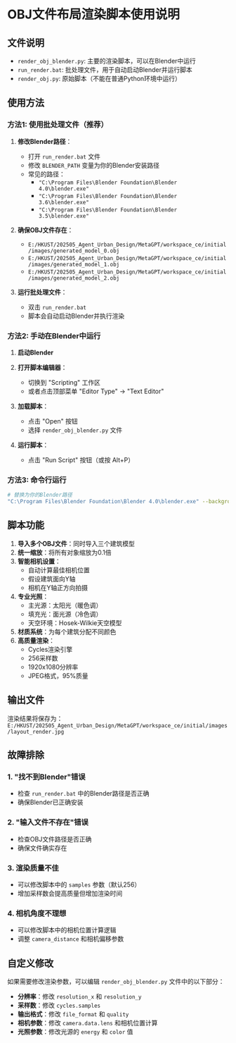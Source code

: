 # OBJ文件布局渲染脚本使用说明

## 文件说明

- `render_obj_blender.py`: 主要的渲染脚本，可以在Blender中运行
- `run_render.bat`: 批处理文件，用于自动启动Blender并运行脚本
- `render_obj.py`: 原始脚本（不能在普通Python环境中运行）

## 使用方法

### 方法1: 使用批处理文件（推荐）

1. **修改Blender路径**：
   - 打开 `run_render.bat` 文件
   - 修改 `BLENDER_PATH` 变量为你的Blender安装路径
   - 常见的路径：
     - `"C:\Program Files\Blender Foundation\Blender 4.0\blender.exe"`
     - `"C:\Program Files\Blender Foundation\Blender 3.6\blender.exe"`
     - `"C:\Program Files\Blender Foundation\Blender 3.5\blender.exe"`

2. **确保OBJ文件存在**：
   - `E:/HKUST/202505_Agent_Urban_Design/MetaGPT/workspace_ce/initial/images/generated_model_0.obj`
   - `E:/HKUST/202505_Agent_Urban_Design/MetaGPT/workspace_ce/initial/images/generated_model_1.obj`
   - `E:/HKUST/202505_Agent_Urban_Design/MetaGPT/workspace_ce/initial/images/generated_model_2.obj`

3. **运行批处理文件**：
   - 双击 `run_render.bat`
   - 脚本会自动启动Blender并执行渲染

### 方法2: 手动在Blender中运行

1. **启动Blender**

2. **打开脚本编辑器**：
   - 切换到 "Scripting" 工作区
   - 或者点击顶部菜单 "Editor Type" → "Text Editor"

3. **加载脚本**：
   - 点击 "Open" 按钮
   - 选择 `render_obj_blender.py` 文件

4. **运行脚本**：
   - 点击 "Run Script" 按钮（或按 Alt+P）

### 方法3: 命令行运行

```bash
# 替换为你的Blender路径
"C:\Program Files\Blender Foundation\Blender 4.0\blender.exe" --background --python render_obj_blender.py
```

## 脚本功能

1. **导入多个OBJ文件**：同时导入三个建筑模型
2. **统一缩放**：将所有对象缩放为0.1倍
3. **智能相机设置**：
   - 自动计算最佳相机位置
   - 假设建筑面向Y轴
   - 相机在Y轴正方向拍摄
4. **专业光照**：
   - 主光源：太阳光（暖色调）
   - 填充光：面光源（冷色调）
   - 天空环境：Hosek-Wilkie天空模型
5. **材质系统**：为每个建筑分配不同颜色
6. **高质量渲染**：
   - Cycles渲染引擎
   - 256采样数
   - 1920x1080分辨率
   - JPEG格式，95%质量

## 输出文件

渲染结果将保存为：
`E:/HKUST/202505_Agent_Urban_Design/MetaGPT/workspace_ce/initial/images/layout_render.jpg`

## 故障排除

### 1. "找不到Blender"错误
- 检查 `run_render.bat` 中的Blender路径是否正确
- 确保Blender已正确安装

### 2. "输入文件不存在"错误
- 检查OBJ文件路径是否正确
- 确保文件确实存在

### 3. 渲染质量不佳
- 可以修改脚本中的 `samples` 参数（默认256）
- 增加采样数会提高质量但增加渲染时间

### 4. 相机角度不理想
- 可以修改脚本中的相机位置计算逻辑
- 调整 `camera_distance` 和相机偏移参数

## 自定义修改

如果需要修改渲染参数，可以编辑 `render_obj_blender.py` 文件中的以下部分：

- **分辨率**：修改 `resolution_x` 和 `resolution_y`
- **采样数**：修改 `cycles.samples`
- **输出格式**：修改 `file_format` 和 `quality`
- **相机参数**：修改 `camera.data.lens` 和相机位置计算
- **光照参数**：修改光源的 `energy` 和 `color` 值 